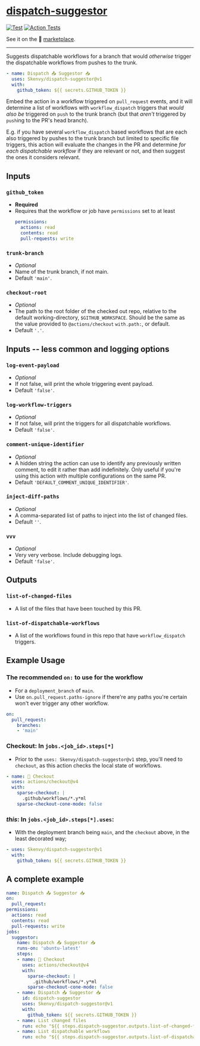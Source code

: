 # [dispatch-suggestor](https://github.com/Skenvy/dispatch-suggestor)
[![Test](https://github.com/Skenvy/dispatch-suggestor/actions/workflows/main.yaml/badge.svg?branch=main&event=push)](https://github.com/Skenvy/dispatch-suggestor/actions/workflows/main.yaml)
[![Action Tests](https://github.com/Skenvy/dispatch-suggestor/actions/workflows/action-test.yaml/badge.svg)](https://github.com/Skenvy/dispatch-suggestor/actions/workflows/action-test.yaml)

See it on the 🏪 [marketplace](https://github.com/marketplace/actions/dispatch-suggestor).

---

Suggests dispatchable workflows for a branch that would _otherwise_ trigger the dispatchable workflows from pushes to the trunk.
```yaml
- name: Dispatch 📤 Suggestor 📥
  uses: Skenvy/dispatch-suggestor@v1
  with:
    github_token: ${{ secrets.GITHUB_TOKEN }}
```
Embed the action in a workflow triggered on `pull_request` events, and it will determine a list of workflows with `workflow_dispatch` triggers that _would also be_ triggered on `push` to the trunk branch (but that _aren't_ triggered by `push`ing to the PR's head branch).

E.g. if you have several `workflow_dispatch` based workflows that are each also triggered by pushes to the trunk branch but limited to specific file triggers, this action will evaluate the changes in the PR and determine _for each dispatchable workflow_ if they are relevant or not, and then suggest the ones it considers relevant.

## Inputs
### `github_token`
* **Required**
* Requires that the workflow or job have `permissions` set to at least
  ```yaml
  permissions:
    actions: read
    contents: read
    pull-requests: write
  ```
### `trunk-branch`
* _Optional_
* Name of the trunk branch, if not main.
* Default `'main'`.
### `checkout-root`
* _Optional_
* The path to the root folder of the checked out repo, relative to the default working-directory, `$GITHUB_WORKSPACE`. Should be the same as the value provided to `@actions/checkout` `with.path:`, or default.
* Default `'.'`.

## Inputs -- less common and logging options
### `log-event-payload`
* _Optional_
* If not false, will print the whole triggering event payload.
* Default `'false'`.
### `log-workflow-triggers`
* _Optional_
* If not false, will print the triggers for all dispatchable workflows.
* Default `'false'`.
### `comment-unique-identifier`
* _Optional_
* A hidden string the action can use to identify any previously written comment, to edit it rather than add indefinitely. Only useful if you're using this action with multiple configurations on the same PR.
* Default `'DEFAULT_COMMENT_UNIQUE_IDENTIFIER'`.
### `inject-diff-paths`
* _Optional_
* A comma-separated list of paths to inject into the list of changed files.
* Default `''`.
### `vvv`
* _Optional_
* Very very verbose. Include debugging logs.
* Default `'false'`.

## Outputs
### `list-of-changed-files`
* A list of the files that have been touched by this PR.
### `list-of-dispatchable-workflows`
* A list of the workflows found in this repo that have `workflow_dispatch` triggers.

## Example Usage
### The recommended `on:` to use for the workflow
* For a `deployment_branch` of `main`.
* Use `on.pull_request.paths-ignore` if there're any paths you're certain won't ever trigger any other workflow.
```yaml
on:
  pull_request:
    branches:
    - 'main'
```
### **Checkout:** In `jobs.<job_id>.steps[*]`
* Prior to the `uses: Skenvy/dispatch-suggestor@v1` step, you'll need to `checkout`, as this action checks the local state of workflows.
```yaml
- name: 🏁 Checkout
  uses: actions/checkout@v4
  with:
    sparse-checkout: |
      .github/workflows/*.y*ml
    sparse-checkout-cone-mode: false
```
### **_this_**: In `jobs.<job_id>.steps[*].uses`:
* With the deployment branch being `main`, and the `checkout` above, in the least decorated way;
```yaml
- uses: Skenvy/dispatch-suggestor@v1
  with:
    github_token: ${{ secrets.GITHUB_TOKEN }}
```

## A complete example
```yaml
name: Dispatch 📤 Suggestor 📥
on:
  pull_request:
permissions:
  actions: read
  contents: read
  pull-requests: write
jobs:
  suggestor:
    name: Dispatch 📤 Suggestor 📥
    runs-on: 'ubuntu-latest'
    steps:
    - name: 🏁 Checkout
      uses: actions/checkout@v4
      with:
        sparse-checkout: |
          .github/workflows/*.y*ml
        sparse-checkout-cone-mode: false
    - name: Dispatch 📤 Suggestor 📥
      id: dispatch-suggestor
      uses: Skenvy/dispatch-suggestor@v1
      with:
        github_token: ${{ secrets.GITHUB_TOKEN }}
    - name: List changed files
      run: echo "${{ steps.dispatch-suggestor.outputs.list-of-changed-files }}"
    - name: List dispatchable workflows
      run: echo "${{ steps.dispatch-suggestor.outputs.list-of-dispatchable-workflows }}"
```
